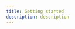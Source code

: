 ```yaml
---
title: Getting started
description: description
---
```


<inline-fragment platform="ios" src="~/sdk/auth/fragments/ios/getting-started.md"></inline-fragment>
<inline-fragment platform="android" src="~/sdk/auth/fragments/android/getting-started.md"></inline-fragment>